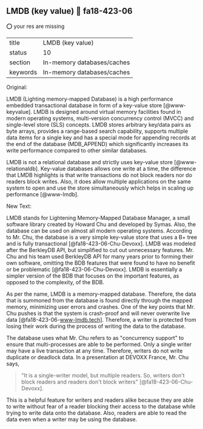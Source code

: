 ## LMDB (key value) :wave: fa18-423-06

:o: your res are missing

|          |                            |
| -------- | -------------------------- |
| title    | LMDB (key value)           | 
| status   | 10                         |
| section  | In-memory databases/caches |
| keywords | In-memory databases/caches |


Original:

LMDB (Lighting memory-mapped Database) is a high performance embedded
transactional database in form of a key-value
store [@www-keyvalue]. LMDB is designed around virtual memory
facilities found in modern operating systems, multi-version
concurrency control (MVCC) and single-level store (SLS) concepts. LMDB
stores arbitrary key/data pairs as byte arrays, provides a range-based
search capability, supports multiple data items for a single key and
has a special mode for appending records at the end of the database
(MDB\_APPEND) which significantly increases its write performance
compared to other similar databases.

LMDB is not a relational database and strictly uses key-value
store [@www-relationaldb].  Key-value databases allows one write
at a time, the difference that LMDB highlights is that write
transactions do not block readers nor do readers block writes. Also,
it does allow multiple applications on the same system to open and use
the store simultaneously which helps in scaling up
performance [@www-lmdb].

New Text:

LMDB stands for Lightening Memory-Mapped Database Manager, a small software library created by Howard Chu and developed by Symas. Also, the database can be used on almost all modern operating systems. According to Mr. Chu, the database is a very simple key-value store that uses a B+ tree and is fully transactional [@fa18-423-06-Chu-Devoxx]. LMDB was modeled after the BerkleyDB API, but simplified to cut out unnecessary features. Mr. Chu and his team used BerkleyDB API for many years prior to forming their own software, omitting the BDB features that were found to have no benefit or be problematic [@fa18-423-06-Chu-Devoxx]. LMDB is essentially a simpler version of the BDB that focuses on the important features, as opposed to the complexity, of the BDB.

As per the name, LMDB is a memory-mapped database. Therefore, the data that is summoned from the database is found directly through the mapped memory, minimizing user errors and crashes. One of the key points that Mr. Chu pushes is that the system is crash-proof and will never overwrite live data [@fa18-423-06-www-lmdb.tech]. Therefore, a writer is protected from losing their work during the process of writing the data to the database.

The database uses what Mr. Chu refers to as "concurrency support" to ensure that multi-processes are able to be performed. Only a single writer may have a live transaction at any time. Therefore, writers do not write duplicate or deadlock data. In a presentation at DEVOXX France, Mr. Chu says, 

> "It is a single-writer model, but multiple readers. So, writers don't block readers and readers don't block writers" [@fa18-423-06-Chu-Devoxx].

This is a helpful feature for writers and readers alike because they are able to write without fear of a reader blocking their access to the database while trying to write data onto the database.  Also, readers are able to read the data even when a writer may be using the database. 


